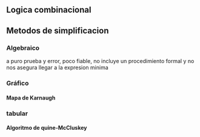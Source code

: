 ## Logica combinacional



## Metodos de simplificacion
### Algebraico 
a puro prueba y error, poco fiable, no incluye un procedimiento formal y no nos asegura llegar a la expresion minima

### Gráfico
#### Mapa de Karnaugh

### tabular
#### Algoritmo de quine-McCluskey
